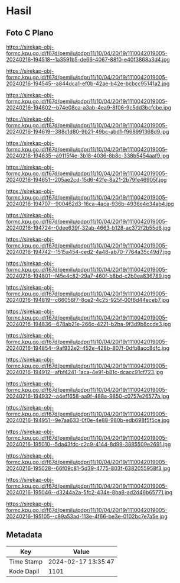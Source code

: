 # Hasil

## Foto C Plano

https://sirekap-obj-formc.kpu.go.id/f67d/pemilu/pdpr/11/10/04/20/19/1110042019005-20240216-194518--1a3591b5-de66-4067-88f0-e40f3868a3d4.jpg

https://sirekap-obj-formc.kpu.go.id/f67d/pemilu/pdpr/11/10/04/20/19/1110042019005-20240216-194545--a844dca1-ef0b-42ae-b42e-bcbcc95141a2.jpg

https://sirekap-obj-formc.kpu.go.id/f67d/pemilu/pdpr/11/10/04/20/19/1110042019005-20240216-194602--b74e08ca-a3ab-4ea9-8f06-9c5dd3bcfcbe.jpg

https://sirekap-obj-formc.kpu.go.id/f67d/pemilu/pdpr/11/10/04/20/19/1110042019005-20240216-194619--388c1d80-9b21-49bc-abd1-f968991368d9.jpg

https://sirekap-obj-formc.kpu.go.id/f67d/pemilu/pdpr/11/10/04/20/19/1110042019005-20240216-194635--a9115f4e-3b18-4036-8b8c-338b5454aaf9.jpg

https://sirekap-obj-formc.kpu.go.id/f67d/pemilu/pdpr/11/10/04/20/19/1110042019005-20240216-194651--205ae2cd-15d6-42fe-8a21-2b79fe46905f.jpg

https://sirekap-obj-formc.kpu.go.id/f67d/pemilu/pdpr/11/10/04/20/19/1110042019005-20240216-194707--900462d3-16ca-4aca-936b-4936e4e34ab4.jpg

https://sirekap-obj-formc.kpu.go.id/f67d/pemilu/pdpr/11/10/04/20/19/1110042019005-20240216-194724--0dee639f-32ab-4663-b128-ac372f2b55d6.jpg

https://sirekap-obj-formc.kpu.go.id/f67d/pemilu/pdpr/11/10/04/20/19/1110042019005-20240216-194742--1515a454-ced2-4a48-ab70-7764a35c49d7.jpg

https://sirekap-obj-formc.kpu.go.id/f67d/pemilu/pdpr/11/10/04/20/19/1110042019005-20240216-194801--f45e4c82-29a7-460f-b8bd-c2b0ea836789.jpg

https://sirekap-obj-formc.kpu.go.id/f67d/pemilu/pdpr/11/10/04/20/19/1110042019005-20240216-194819--c66056f7-8ce2-4c25-925f-00f6d44eceb7.jpg

https://sirekap-obj-formc.kpu.go.id/f67d/pemilu/pdpr/11/10/04/20/19/1110042019005-20240216-194836--678ab21e-266c-4221-b2ba-9f3d9b8ccde3.jpg

https://sirekap-obj-formc.kpu.go.id/f67d/pemilu/pdpr/11/10/04/20/19/1110042019005-20240216-194854--9af932e2-452e-428b-807f-0dfb8acc8dfc.jpg

https://sirekap-obj-formc.kpu.go.id/f67d/pemilu/pdpr/11/10/04/20/19/1110042019005-20240216-194912--afbf4241-1aca-4e91-b81c-dcacc91cf723.jpg

https://sirekap-obj-formc.kpu.go.id/f67d/pemilu/pdpr/11/10/04/20/19/1110042019005-20240216-194932--a4ef1658-aa9f-488a-9850-c0757e26577a.jpg

https://sirekap-obj-formc.kpu.go.id/f67d/pemilu/pdpr/11/10/04/20/19/1110042019005-20240216-194951--9e7aa633-0f0e-4e88-980b-edb698f5f5ce.jpg

https://sirekap-obj-formc.kpu.go.id/f67d/pemilu/pdpr/11/10/04/20/19/1110042019005-20240216-195010--5da43fdc-c2c9-4144-8d99-3885509e2691.jpg

https://sirekap-obj-formc.kpu.go.id/f67d/pemilu/pdpr/11/10/04/20/19/1110042019005-20240216-195028--66f09c81-5d39-4775-803f-6382055958f3.jpg

https://sirekap-obj-formc.kpu.go.id/f67d/pemilu/pdpr/11/10/04/20/19/1110042019005-20240216-195046--d3244a2a-5fc2-434e-8ba8-ad2d46b65771.jpg

https://sirekap-obj-formc.kpu.go.id/f67d/pemilu/pdpr/11/10/04/20/19/1110042019005-20240216-195105--c89a53ad-113e-4f66-be3e-0102bc7e7a5e.jpg


## Metadata

| Key        | Value               |
| ---------- | ------------------- |
| Time Stamp | 2024-02-17 13:35:47 |
| Kode Dapil | 1101                |




